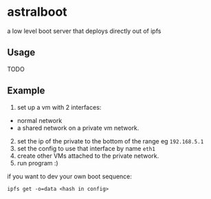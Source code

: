 # astralboot

a low level boot server that deploys directly out of ipfs

## Usage

TODO

## Example

1. set up a vm with 2 interfaces:
  - normal network
  - a shared network on a private vm network.
2. set the ip of the private to the bottom of the range eg `192.168.5.1`
3. set the config to use that interface by name `eth1`
4. create other VMs attached to the private network.
5. run program :)

if you want to dev your own boot sequence:

```
ipfs get -o=data <hash in config>
```
